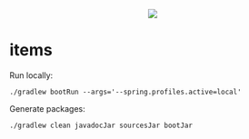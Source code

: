 <p align="center">
  <a href="https://github.com/ahdncordeiro/items/actions?query=workflow%3ATest" alt="Test">
      <img src="https://github.com/ahdncordeiro/items/workflows/Test/badge.svg?event=push" />
    </a>
</p>

# items
Run locally:
```
./gradlew bootRun --args='--spring.profiles.active=local'
```
Generate packages:
```
./gradlew clean javadocJar sourcesJar bootJar
```

